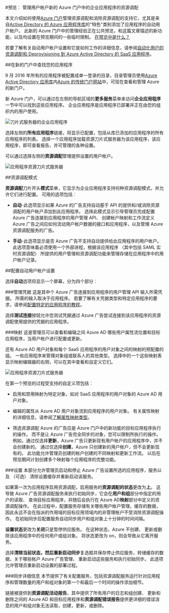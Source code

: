 <properties
    pageTitle="资源调配管理 Azure Active Directory 预览中的企业应用程序的用户 |Microsoft Azure"
    description="了解如何管理用户帐户使用 Azure Active Directory 预览的企业应用程序的资源调配"
    services="active-directory"
    documentationCenter=""
    authors="asmalser"
    manager="femila"
    editor=""/>

<tags
    ms.service="active-directory"
    ms.devlang="na"
    ms.topic="article"
    ms.tgt_pltfrm="na"
    ms.workload="identity"
    ms.date="09/12/2016"
    ms.author="asmalser"/>

#<a name="preview-managing-user-account-provisioning-for-enterprise-apps-in-the-new-azure-portal"></a>预览︰ 管理用户帐户新的 Azure 门户中的企业应用程序的资源调配

本文介绍如何使用[Azure 门户](https://portal.azure.com)管理资源调配和消除资源调配的支持它，尤其是来自[Active Directory 的 Azure 应用程序库](active-directory-appssoaccess-whatis.md#get-started-with-the-azure-ad-application-gallery)的"特色"类别添加了应用程序的自动用户帐户。 此新的 Azure 门户中的管理经验正在公共预览，和这篇文章描述的新功能，以及均设置在预览期间的一些临时限制。 [在预览中是什么？](active-directory-preview-explainer.md)

若要了解有关自动用户帐户设置和它是如何工作的详细信息，请参阅[自动化用户的资源调配和 Deprovisioning 到 Azure Active Directory 的 SaaS 应用程序](active-directory-saas-app-provisioning.md)。

##<a name="finding-your-apps-in-the-new-portal"></a>在新的门户中查找您的应用程序

9 月 2016 年所有的应用程序被配置成单一登录的目录，目录管理员使用[Azure Active Directory 应用库](active-directory-appssoaccess-whatis.md#get-started-with-the-azure-ad-application-gallery)内[Azure 的传统门户网站](https://manage.windowsazure.com)中，可现在查看和管理 Azure 的新门户。

新 Azure 门户，可以通过在左侧的导航区域的**更多服务**菜单来访问**企业应用程序**一节中可以找到这些应用程序。 企业应用程序是应用程序已部署并正在由您的组织内的用户使用。

![刀片式服务器的企业应用程序][0]

选择左侧的**所有应用程序**链接，将显示已配置，包括从库已添加的应用程序的所有应用程序的列表。 选择一个应用程序加载资源刀片式服务器为该应用程序，该应用程序，即可查看报告，并可管理的各种设置。

可以通过选择左侧的**资源调配**管理提供设置的用户帐户。

![应用程序资源刀片式服务器][1]


##<a name="provisioning-modes"></a>资源调配模式

**资源调配**刀片开头**模式**菜单，它显示为企业应用程序支持何种资源调配模式，并允许它们进行配置。 可用的选项包括︰

* **自动**-此选项显示如果 Azure 的广告支持自动基于 API 的提供和/或消除资源调配的用户帐户添加到此应用程序。 选择此模式显示引导管理员完成配置 Azure 广告连接到应用程序的用户管理 API、 创建帐户映射和工作流定义 Azure 广告之间应如何流动用户帐户数据的接口和应用程序，以及管理 Azure 资源调配服务的广告。

* **手动**-此选项显示是否 Azure 广告不支持自动提供给此应用程序的用户帐户。 此选项意味着必须使用一个外部进程，根据该应用程序 （其中包括 SAML 实时资源调配） 所提供的用户管理和资源调配功能来管理存储在应用程序中的用户帐户记录。


##<a name="configuring-automatic-user-account-provisioning"></a>配置自动用户帐户设置

选择**自动**选项将显示一个屏幕，分为四个部分︰

###<a name="admin-credentials"></a>管理凭据
这是其中个 Azure 广告连接到应用程序的用户管理 API 输入所需凭据。 所需的输入取决于应用程序。 若要了解有关凭据类型和特定应用程序的要求，请参阅[配置特定的应用程序的教程](active-directory-saas-app-provisioning.md#list-of-apps-that-support-automated-user-provisioning)。

选择**测试连接**按钮允许您测试凭据通过 Azure 广告尝试连接到该应用程序的资源调配使用提供的凭据的应用程序。

###<a name="mappings"></a>映射
这是管理员可以查看和编辑之间 Azure AD 哪些用户属性流位置和目标应用程序，当用户帐户进行配置或更新。

还有 Azure AD 用户对象和每个 SaaS 应用程序的用户对象之间的映射的预配置的组。 一些应用程序来管理对象组或联系人的其他类型。 选择中的一个这些映射表显示映射编辑器的右侧，可以在其中查看和自定义它们。

![应用程序资源刀片式服务器][2]

在第一个预览的过程受支持的自定义项包括︰

* 启用和禁用映射为特定对象，如对 SaaS 应用程序的用户对象的 Azure AD 用户对象。

* 编辑的属性从 Azure AD 用户对象流到应用程序的用户对象。 有关属性映射的详细信息，请参阅[了解属性映射类型](active-directory-saas-customizing-attribute-mappings.md#understanding-attribute-mapping-types)。

* 筛选资源调配 Azure 的广告应是 Azure 门户中的新功能的目标应用程序执行的操作。 而不是让 Azure 广告完全同步的对象，您可以限制所执行的操作。 例如，通过仅选择**更新**，Azure 广告只更新现有用户帐户的应用程序中，并不会创建新的。 通过仅选择**创建**，Azure 只创建新的用户帐户，但不会更新现有的。 此功能允许管理员创建的帐户创建的不同映射和更新工作流。 以后在预览期间计划创建多个映射每个应用程序的完整功能。

###<a name="settings"></a>设置
本部分允许管理员启动和停止 Azure 广告设置所选的应用程序，服务以及 （可选） 清除设置缓存并重新启动该服务。

如果第一次为应用程序启用资源调配，启用服务的**资源调配的状态**更改为**上**。 这导致 Azure 广告资源调配服务来执行初始同步，它会在**用户和组**部分中指定的用户的读取、 查询目标应用程序，并随后会执行在 Azure AD**映射**部分中定义的资源调配操作。 在此过程中，配置服务存储有关哪些用户帐户管理，缓存的数据，因此永远不会在指派的作用域的目标应用领域内的非管理帐户不受消除资源调配操作。 在初始同步后配置服务自动同步用户和组对象上十分钟的时间间隔。

**设置状态**更改为**关闭**只是暂停供应服务。 在这种状态，Azure 不创建、 更新或删除该应用程序中的任何用户或组对象。 将状态更改为 on，则会导致从它离开服务。

选择**清除当前状态，然后重新启动同步**复选框并保存停止供应服务，转储缓存的数据，关于哪些帐户 Azure 广告管理、 重新启动这些服务和执行初始同步。 此选项允许管理员重新启动设置的部署过程。

###<a name="synchronization-details"></a>同步详细信息
本节提供了有关配置服务，包括资源调配服务运行针对应用程序和管理数量的用户和组对象的第一个和最后一个时间的操作添加细节。

链接被提供到**资源调配活动报告**，其中提供了所有用户的日志和组创建、 更新和删除之间的 Azure AD 和目标应用程序和**资源调配错误报告**提供更详细的错误消息的用户和组对象无法读取，创建，更新，或删除。 

[0]: ./media/active-directory-enterprise-apps-manage-provisioning/enterprise-apps-blade.PNG
[1]: ./media/active-directory-enterprise-apps-manage-provisioning/enterprise-apps-provisioning.PNG
[2]: ./media/active-directory-enterprise-apps-manage-provisioning/enterprise-apps-provisioning-mapping.PNG
